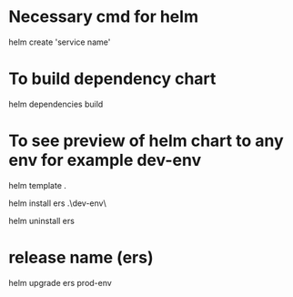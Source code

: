 # Necessary cmd for helm

helm create 'service name'

# To build dependency chart
helm dependencies build

# To see preview of helm chart to any env for example dev-env
helm template .


helm install ers .\dev-env\

helm uninstall ers

#           release name (ers)
helm upgrade ers prod-env
